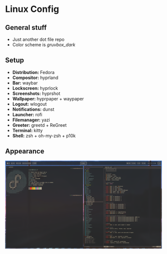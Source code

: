 # Linux Config

## General stuff

- Just another dot file repo
- Color scheme is *gruvbox_dark*

## Setup

- **Distribution:** Fedora
- **Compositor:** hyprland
- **Bar:** waybar
- **Lockscreen:** hyprlock
- **Screenshots:** hyprshot
- **Wallpaper:** hyprpaper + waypaper
- **Logout:** wlogout
- **Notifications:** dunst
- **Launcher:** rofi
- **Filemanager:** yazi
- **Greeter:** greetd + ReGreet
- **Terminal:** kitty
- **Shell:** zsh + oh-my-zsh + p10k

## Appearance

![Hypr_Screenshot_001](res/Hypr_Screenshot_001.png)
